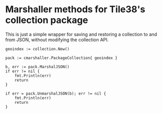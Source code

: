 # Marshaller methods for Tile38's collection package

This is just a simple wrapper for saving and restoring a collection to and from JSON, without modifying the collection API.

```
geoindex := collection.New()

pack := cmarshaller.PackageCollection{ geoindex }

b, err := pack.MarshalJSON()
if err != nil {
    fmt.Println(err)
    return
}

if err = pack.UnmarshalJSON(b); err != nil {
    fmt.Println(err)
    return
}
```
